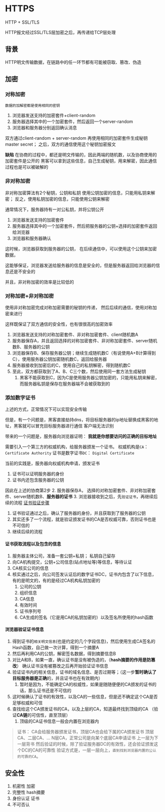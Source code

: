 # HTTPS
HTTP + SSL/TLS

HTTP报文经过SSL/TLS层加密之后，再传递给TCP层处理

## 背景
HTTP明文传输数据，在链路中的任一环节都有可能被窃取、篡改、伪造

## 加密
### 对称加密
`数据的加解密都是使用相同的密钥`

1. 浏览器发送支持的加密套件+client-random
2. 服务器选择其中的一个加密套件，然后返回一个server-random
3. 浏览器和服务器分别返回确认消息

双方通过client-random + server-random 再使用相同的加密套件生成秘钥 master secret；
之后，双方的通信使用这个秘钥加密报文

**缺陷**
在协商的过程中，都还是明文传输的，因此两端的随机数，以及协商使用的加密套件是公开的
黑客可以拿到这些信息，自己生成秘钥，用来解密，因此通信过程也是可以被破解的

### 非对称加密
非对称加密算法有2个秘钥，公钥和私钥
使用公钥加密的信息，只能用私钥来解密；
反之，使用私钥加密的信息，只能使用公钥来解密

通常情况下，服务器持有一对公私钥，并将公钥公开

1. 浏览器发送支持的加密套件
2. 服务器选择其中的一个加密套件，然后把服务器的公钥+选择的加密套件返回给浏览器
3. 浏览器和服务器确认

这时候，浏览器获取到服务器的公钥， 在后续通信中，可以使用这个公钥来加密数据，

这能够保证，浏览器发送给服务器的信息是安全的，但是服务器返回给浏览器的信息还是不安全的

并且，非对称加密的效率是比较低的

### 对称加密+非对称加密
使用非对称加密完成对称加密需要的秘钥的传递，
然后后续的通信，使用对称加密来进行

这样既保证了双方通信的安全性，也有很很高的加密效率

1. 浏览器发送支持的对称加密套件、非对称加密套件、client随机数A
2. 服务器保存A，并且返回选择的对称加密套件、非对称加密套件、server随机数B、服务器的公钥
3. 浏览器保存B、保存服务器公钥；继续生成随机数C（有说使用A+B计算得到C），使用服务器公钥加密随机数C，返回给服务器
4. 服务器接收到加密后的C，使用自己的私钥解密，得到随机数C
5. 至此，双方都获取到了A、B、C三个数，然后使用同一套方法生成秘钥
   1. 黑客不能获取到C，因为C是使用服务器公钥加密的，只能用私钥来解密，而服务器私钥是保存在服务器端不会被获取到的

### 添加数字证书
上述的方式，正常情况下可以实现安全传输

但是，有一个问题是，黑客直接劫持dns，将目标服务器的ip地址替换成黑客的地址，黑客就可以冒充目标服务器进行通信
客户端无法识别

带来的一个问题是，服务器向浏览器证明： **我就是你想要访问的正确的目标地址**

需要引入一个第三方的权威机构，给服务器颁发一个证书。
权威机构是`CA`： `Certificate Authority`
证书是数字证书`DC`： `Digital Certificate`

当前的实践是，服务器向权威机构申请，颁发证书
1. 证书可以证明服务器的身份
2. 证书内还包含服务器的公钥

因此在上述的协商第2步
2. 服务器保存A， 选择的对称加密套件、非对称加密套件、server随机数B、**服务器的证书**
3. 浏览器接收到之后，先`验证证书`，再继续后续的流程    [证书验证步骤](#浏览器验证证书信息)
   1. 证书验证通过之后，确认了服务器的身份，并且获取到了服务器的公钥
   2. 其实还多了一个流程，就是验证颁发证书的CA是否权威可靠，否则证书也是不可信的
   3. 继续后续的流程


#### 证书获取流程以及包含的信息
1. 服务器主体公司，准备一套公钥+私钥； 私钥自己留存
2. 向CA机构提交，公钥+公司信息(站点地址等)等信息，等待认证
3. CA核实公司的信息
4. 核实通过之后，向公司签发认证后的数字证书DC，证书内包含了以下信息，有的是明文的，有的是经过CA机构私钥加密的
   1. 公司的公钥
   2. 组织信息
   3. CA信息
   4. 有效时间
   5. 证书序列号
   6. CA生成的签名（它是用CA的私钥加密的）以及签名所使用的hash函数 

#### 浏览器验证证书信息
1. 得到证书的`相关明文信息`(也是约定的几个字段信息)，然后使用生成CA签名的Hash函数，自己做一次计算，得到一个摘要A
2. 然后再利用CA的公钥，解密签名数据，得到摘要信息B
3. 对比A和B，如果一直，确认证书是没有被伪造的，（**hash摘要的作用是防篡改**） 确认证书没有被篡改之后再开始验证证书信息
4. 验证证书内的相关信息，证书的域名信息、是否过期等；（这一步**暂时确认了目标服务器是正确**的，并且证书也在有效期内）
   1. 暂时是因为，不能确定CA的权威性，如果是随随便便的CA颁发的证书的话，那么证书还是不可信的
5. 这时候确认了证书的有效性，以及CA的一些信息，但是还不确定这个CA是否足够权威和可信
6. 查找给这个CA颁发证书的CA，以及上层的CA，知道最终找到顶级的CA （验证**CA链**的可信性，直至顶层）
   1. 顶级的CA证书信息一般会内置在浏览器内

> 证书： CA会给服务器颁发证书，顶层CA也会给下属的CA颁发证书
> 顶层CA、二层CA、... N层CA，正常公司是向某个底层CA申请证书  上一层为下一层背书
> 然后验证的时候，除了验证服务器DC的有效性，还会验证颁发这个DC的CA的可靠性
> 验证方式是，一层一层向上，`直到找到浏览器内置的公认的可靠的CA`。


## 安全性
1. 机密性  加密
2. 完整性  hash摘要
3. 身份认证  证书
4. 不可否认
